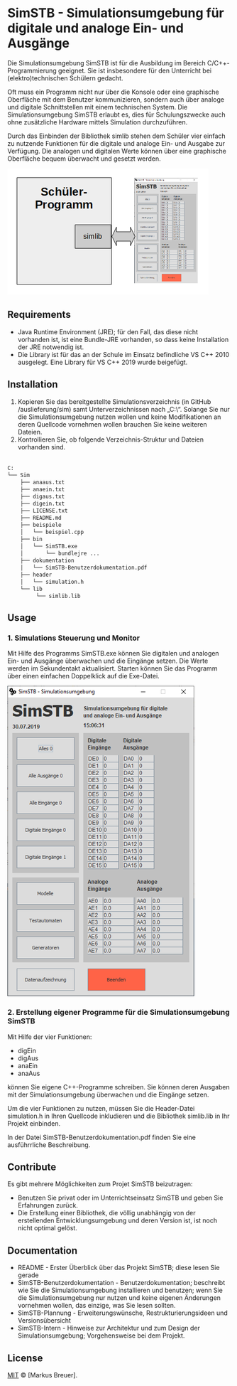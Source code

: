 ﻿# SimSTB - Simulationsumgebung für digitale und analoge Ein- und Ausgänge 

Die Simulationsumgebung SimSTB ist für die Ausbildung im Bereich C/C++-Programmierung geeignet. Sie ist insbesondere
für den Unterricht bei (elektro)technischen Schülern gedacht.

Oft muss ein Programm nicht nur über die Konsole oder eine graphische Oberfläche mit dem Benutzer kommunizieren, 
sondern auch über analoge und digitale Schnittstellen mit einem technischen System.
Die Simulationsumgebung SimSTB erlaubt es, dies für Schulungszwecke auch ohne zusätzliche Hardware 
mittels Simulation durchzuführen.

Durch das Einbinden der Bibliothek simlib stehen dem Schüler vier einfach zu nutzende Funktionen für die digitale und
analoge Ein- und Ausgabe zur Verfügung. Die analogen und digitalen Werte können über eine graphische Oberfläche
bequem überwacht und gesetzt werden.


![Einsatzkontext](/bilder/Einsatzkontext.png)


## Requirements

- Java Runtime Environment (JRE); für den Fall, das diese nicht vorhanden ist, ist eine Bundle-JRE vorhanden,
  so dass keine Installation der JRE notwendig ist.
- Die Library ist für das an der Schule im Einsatz befindliche VS C++ 2010 ausgelegt. Eine Library für VS C++ 2019
  wurde beigefügt.

## Installation

1. Kopieren Sie das bereitgestellte Simulationsverzeichnis (in GitHub /auslieferung/sim) 
samt Unterverzeichnissen nach „C:\“. Solange Sie nur die Simulationsumgebung nutzen wollen 
und keine Modifikationen an deren Quellcode vornehmen wollen brauchen Sie keine weiteren Dateien. 
2. Kontrollieren Sie, ob folgende Verzeichnis-Struktur und Dateien vorhanden sind.

```

C:
└── Sim
    ├── anaaus.txt
    ├── anaein.txt
    ├── digaus.txt
    ├── digein.txt
    ├── LICENSE.txt
    ├── README.md
    ├── beispiele
    │   └── beispiel.cpp
    ├── bin
    │   └── SimSTB.exe
    │       └── bundlejre ...
    ├── dokumentation
    │   └── SimSTB-Benutzerdokumentation.pdf
    ├── header
    │   └── simulation.h
    └── lib
         └── simlib.lib

```

## Usage

### 1. Simulations Steuerung und Monitor

Mit Hilfe des Programms SimSTB.exe können Sie digitalen und analogen Ein- und Ausgänge überwachen 
und die Eingänge setzen. Die Werte werden im Sekundentakt aktualisiert. Starten können Sie das Programm 
über einen einfachen Doppelklick auf die Exe-Datei.

![SimSTB Benutzeroberfläche](/bilder/SimSTB-GUI.png)

### 2. Erstellung eigener Programme für die Simulationsumgebung SimSTB

Mit Hilfe der vier Funktionen:

- digEin
- digAus
- anaEin
- anaAus

können Sie eigene C++-Programme schreiben. Sie können deren Ausgaben mit der Simulationsumgebung 
überwachen und die Eingänge setzen. 

Um die vier Funktionen zu nutzen, müssen Sie die Header-Datei simulation.h 
in Ihren Quellcode inkludieren und die Bibliothek simlib.lib in Ihr Projekt einbinden.

In der Datei SimSTB-Benutzerdokumentation.pdf finden Sie eine ausführrliche Beschreibung.


## Contribute

Es gibt mehrere Möglichkeiten zum Projet SimSTB beizutragen:
- Benutzen Sie privat oder im Unterrichtseinsatz SimSTB und geben Sie Erfahrungen zurück. 
- Die Erstellung einer Bibliothek, die völlig unabhängig von der erstellenden Entwicklungsumgebung
  und deren Version ist, ist noch nicht optimal gelöst.


## Documentation

- README - Erster Überblick über das Projekt SimSTB; diese lesen Sie gerade
- SimSTB-Benutzerdokumentation - Benutzerdokumentation; beschreibt wie Sie die Simulationsumgebung 
                               installieren und benutzen; wenn Sie die Simulationsumgebung nur nutzen
                               und keine eigenen Änderungen vornehmen wollen, das einzige, was Sie lesen sollten.
- SimSTB-Plannung - Erweiterungswünsche, Restrukturierungsideen und Versionsübersicht
- SimSTB-Intern - Hinweise zur Architektur und zum Design der Simulationsumgebung; Vorgehensweise bei dem Projekt.


## License

[MIT](LICENSE.txt) © [Markus Breuer].
